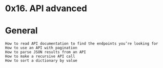 # 0x16. API advanced

#	General
	How to read API documentation to find the endpoints you’re looking for
	How to use an API with pagination
	How to parse JSON results from an API
	How to make a recursive API call
	How to sort a dictionary by value
